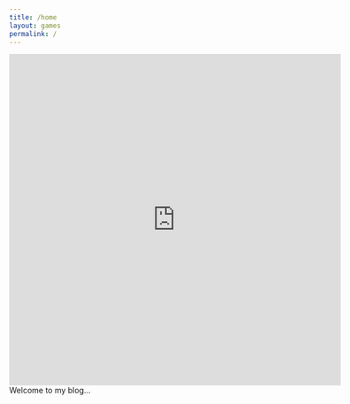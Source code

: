```yaml
---
title: /home
layout: games
permalink: /
---
```


<!-- <img src="favicon.ico"> -->
<iframe src="https://editor.p5js.org/Plotkine/present/kmFef9ExW" width="600px" height="600px" frameBorder="0" title="snake"></iframe>
<br>
Welcome to my blog...
